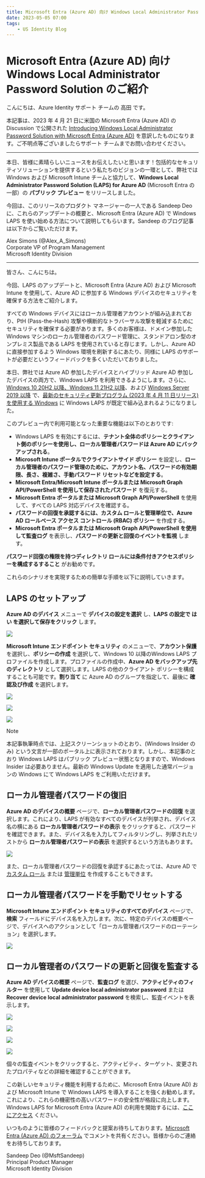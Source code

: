 ```yaml
---
title: Microsoft Entra (Azure AD) 向け Windows Local Administrator Password Solution のご紹介
date: 2023-05-05 07:00
tags:
    - US Identity Blog
---
```


# Microsoft Entra (Azure AD) 向け Windows Local Administrator Password Solution のご紹介

こんにちは、Azure Identity サポート チームの 高田 です。

本記事は、2023 年 4 月 21 日に米国の Microsoft Entra (Azure AD) の Discussion で公開された [Introducing Windows Local Administrator Password Solution with Microsoft Entra (Azure AD)](https://techcommunity.microsoft.com/t5/microsoft-entra-azure-ad-blog/introducing-windows-local-administrator-password-solution-with/ba-p/1942487) を意訳したものになります。ご不明点等ございましたらサポート チームまでお問い合わせください。

---

本日、皆様に素晴らしいニュースをお伝えしたいと思います！包括的なセキュリティソリューションを提供するという私たちのビジョンの一環として、弊社では Windows および Microsoft Intune チームと協力して、**Windows Local Administrator Password Solution (LAPS) for Azure AD** (Microsoft Entra の一部）の **パブリック プレビュー** をリリースしました。

今回は、このリリースのプロダクト マネージャーの一人である Sandeep Deo に、これらのアップデートの概要と、Microsoft Entra (Azure AD) で Windows LAPS を使い始める方法について説明してもらいます。Sandeep のブログ記事は以下からご覧いただけます。

Alex Simons (@Alex_A_Simons)  
Corporate VP of Program Management  
Microsoft Identity Division

---

皆さん、こんにちは。

今回、LAPS のアップデートと、Microsoft Entra (Azure AD) および Microsoft Intune を使用して、Azure AD に参加する Windows デバイスのセキュリティを確保する方法をご紹介します。

すべての Windows デバイスにはローカル管理者アカウントが組み込まれており、PtH (Pass-the-Hash) 攻撃や横断的なトラバーサル攻撃を軽減するためにセキュリティを確保する必要があります。多くのお客様は、ドメイン参加した Windows マシンのローカル管理者のパスワード管理に、スタンドアロン型のオンプレミス製品である LAPS を使用されていると存じます。しかし、Azure AD に直接参加するよう Windows 環境を刷新するにあたり、同様に LAPS のサポートが必要だというフィードバックを多くいただいておりました。

本日、弊社では Azure AD 参加したデバイスとハイブリッド Azure AD 参加したデバイスの両方で、Windows LAPS を利用できるようにします。さらに、[Windows 10 20H2 以降、Windows 11 21H2 以降](https://support.microsoft.com/ja-jp/topic/2023-%E5%B9%B4-4-%E6%9C%88-11-%E6%97%A5-kb5025221-os-%E3%83%93%E3%83%AB%E3%83%89-19042-2846-19044-2846-19045-2846-b00c3356-baac-4a41-8342-7f97ec83445a)、および [Windows Server 2019 以降](https://support.microsoft.com/ja-jp/topic/2023-%E5%B9%B4-4-%E6%9C%88-11-%E6%97%A5-kb5025239-os-%E3%83%93%E3%83%AB%E3%83%89-22621-1555-5eaaaf42-bc4d-4881-8d38-97e0082a6982) で、[最新のセキュリティ更新プログラム (2023 年 4 月 11 日リリース) を使用する Windows](https://support.microsoft.com/ja-jp/topic/2023-%E5%B9%B4-4-%E6%9C%88-11-%E6%97%A5-kb5025230-os-%E3%83%93%E3%83%AB%E3%83%89-20348-1668-28a5446e-6389-4a5b-ae3f-e942a604f2d3) に Windows LAPS が既定で組み込まれるようになりました。

このプレビュー内で利用可能となった重要な機能は以下のとおりです:

- Windows LAPS を有効にするには、**テナント全体のポリシーとクライアント側のポリシーを使用し、ローカル管理者パスワードは Azure AD にバックアップされる**。
- **Microsoft Intune ポータルでクライアントサイド ポリシー** を設定し、**ローカル管理者のパスワード管理のために、アカウント名、パスワードの有効期限、長さ、複雑さ、手動パスワード リセットなどを設定する**。
- **Microsoft Entra/Microsoft Intune ポータルまたは Microsoft Graph API/PowerShell を使用して保存されたパスワード** を復元する。
- **Microsoft Entra ポータルまたは Microsoft Graph API/PowerShell** を使用して、すべての LAPS 対応デバイスを確認する。
- **パスワードの回復を承認するには、カスタム ロールと管理単位で、Azure AD ロールベース アクセス コントロール (RBAC) ポリシー** を作成する。
- **Microsoft Entra ポータルまたは Microsoft Graph API/PowerShell を使用して監査ログ** を表示し、**パスワードの更新と回復のイベントを監視** します。

**パスワード回復の権限を持つディレクトリ ロールには条件付きアクセスポリシーを構成するすること** がお勧めです。

これらのシナリオを実現するための簡単な手順を以下に説明していきます。

## LAPS のセットアップ

**Azure AD のデバイス** メニューで **デバイスの設定を選択** し、**LAPS の設定で はい を選択して保存をクリック** します。

![](./introducing-windows-local-administrator-password-solution-with/pic01.png)

**Microsoft Intune エンドポイント セキュリティ** のメニューで、**アカウント保護** を選択し、**ポリシーの作成** を選択して、Windows 10 以降のWindows LAPS プロファイルを作成します。プロファイルの作成中、**Azure AD をバックアップ先のディレクトリ** として選択します。LAPS の他のクライアント ポリシーを構成することも可能です。**割り当て** に Azure AD のグループを指定して、最後に **確認及び作成** を選択します。

![](./introducing-windows-local-administrator-password-solution-with/pic02.png)

![](./introducing-windows-local-administrator-password-solution-with/pic03.png)

![](./introducing-windows-local-administrator-password-solution-with/pic04.png)

> [!NOTE]
> 本記事執筆時点では、上記スクリーンショットのとおり、(Windows Insider のみ) という文言が一部のポータル上に表示されております。しかし、本記事のとおり Windows LAPS はパブリック プレビュー状態となりますので、Windows Insider は必要ありません。最新の Windows Update を適用した通常バージョンの Windows にて Windows LAPS をご利用いただけます。

## ローカル管理者パスワードの復旧

**Azure AD のデバイスの概要** ページで、**ローカル管理者パスワードの回復** を選択します。これにより、LAPS が有効なすべてのデバイスが列挙され、デバイス名の横にある **ローカル管理者パスワードの表示** をクリックすると、パスワードを確認できます。また、デバイス名を入力してフィルタリングし、列挙されたリストから **ローカル管理者パスワードの表示** を選択するという方法もあります。

![](./introducing-windows-local-administrator-password-solution-with/pic05.png)

また、ローカル管理者パスワードの回復を承認するにあたっては、Azure AD で [カスタム ロール](https://learn.microsoft.com/ja-jp/azure/active-directory/roles/custom-create) または [管理単位](https://learn.microsoft.com/ja-jp/azure/active-directory/roles/administrative-units) を作成することもできます。

## ローカル管理者パスワードを手動でリセットする

**Microsoft Intune エンドポイント セキュリティのすべてのデバイス** ページで、**検索** フィールドにデバイス名を入力します。次に、特定のデバイスの概要ページで、デバイスへのアクションとして「ローカル管理者パスワードのローテーション」を選択します。

![](./introducing-windows-local-administrator-password-solution-with/pic06.png)

## ローカル管理者のパスワードの更新と回復を監査する

**Azure AD デバイスの概要** ページで、**監査ログ** を選び、**アクティビティのフィルター** を使用して **Update device local administrator password** または **Recover device local administrator password** を検索し、監査イベントを表示します。

![](./introducing-windows-local-administrator-password-solution-with/pic07.png)

![](./introducing-windows-local-administrator-password-solution-with/pic08.png)

![](./introducing-windows-local-administrator-password-solution-with/pic09.png)

![](./introducing-windows-local-administrator-password-solution-with/pic10.png)

個々の監査イベントをクリックすると、アクティビティ、ターゲット、変更されたプロパティなどの詳細を確認することができます。

この新しいセキュリティ機能を利用するために、Microsoft Entra (Azure AD) および Microsoft Intune で Windows LAPS を導入することを強くお勧めします。これにより、これらの機密性の高いパスワードの安全性が格段に向上します。Windows LAPS for Microsoft Entra (Azure AD) の利用を開始するには、[ここにアクセス](https://learn.microsoft.com/ja-jp/azure/active-directory/devices/howto-manage-local-admin-passwords) ください。

いつものように皆様のフィードバックと提案お待ちしております。[Microsoft Entra (Azure AD) のフォーラム](https://feedback.azure.com/d365community/forum/22920db1-ad25-ec11-b6e6-000d3a4f0789) でコメントを共有ください。皆様からのご連絡をお待ちしております。

Sandeep Deo (@MsftSandeep)  
Principal Product Manager  
Microsoft Identity Division
